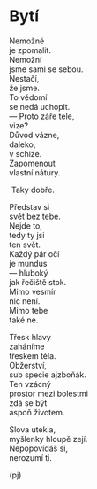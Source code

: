 Bytí  
====  
  
Nemožné  
je zpomalit.  
Nemožní  
jsme sami se sebou.  
Nestačí,  
že jsme.  
To vědomí  
se nedá uchopit.  
— Proto záře tele,  
vize?  
Důvod vázne,  
daleko,  
v schíze.  
Zapomenout  
vlastní nátury.  

&nbsp;Taky dobře.

Představ si  
svět bez tebe.  
Nejde to,  
tedy ty jsi  
ten svět.  
Každý pár očí  
je mundus  
— hluboký  
jak řečiště stok.  
Mimo vesmír  
nic není.  
Mimo tebe  
také ne.  
  
Třesk hlavy  
zaháníme  
třeskem těla.  
Obžerství,  
sub specie ajzboňák.  
Ten vzácný  
prostor mezi bolestmi  
zdá se být  
aspoň životem.  
  
Slova utekla,  
myšlenky hloupě zejí.  
Nepopovídáš si,  
nerozumí ti.

(pj)  
  
